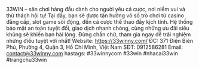 33WIN – sân chơi hàng đầu dành cho người yêu cá cược, nơi niềm vui và thử thách hội tụ! Tại đây, bạn sẽ được tận hưởng vô số trò chơi từ casino đẳng cấp, slot game sôi động, đến cá cược thể thao đầy kịch tính. Hệ thống bảo mật an toàn tuyệt đối, giao dịch nhanh chóng, cùng những ưu đãi siêu khủng sẽ khiến bạn hài lòng. Đừng chần chừ, tham gia ngay để trải nghiệm những điều tuyệt vời nhất!
Website: https://33winny.com/
ĐC:        371 Điện Biên Phủ, Phường 4, Quận 3, Hồ Chí Minh, Việt Nam
SĐT:      0912586281
Email:    contact@33winny.com
hastags: #33winnycom #33win #nhacai33win #trangchu33win